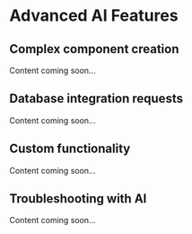 # Advanced AI Features

## Complex component creation

Content coming soon...

## Database integration requests

Content coming soon...

## Custom functionality

Content coming soon...

## Troubleshooting with AI

Content coming soon...
